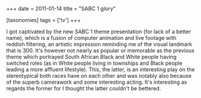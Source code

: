 +++
date = 2011-01-14
title = "SABC 1 glory"

[taxonomies]
tags = ['tv']
+++

I got captivated by the new SABC 1 theme presentation (for lack of a
better name), which is a fusion of computer animation and live footage
with reddish filtering, an artistic impression reminding me of the
visual landmark that is 300. It's however not nearly as popular or
memorable as the previous theme which portrayed South African Black and
White people having switched roles (as in White people living in
townships and Black people leading a more affluent lifestyle). This, the
latter, is an interesting play on the stereotypical both races have on
each other and was notably also because of the superb camerawork and
some interesting acting. It's interesting as regards the former for I
thought the latter couldn't be bettered.

